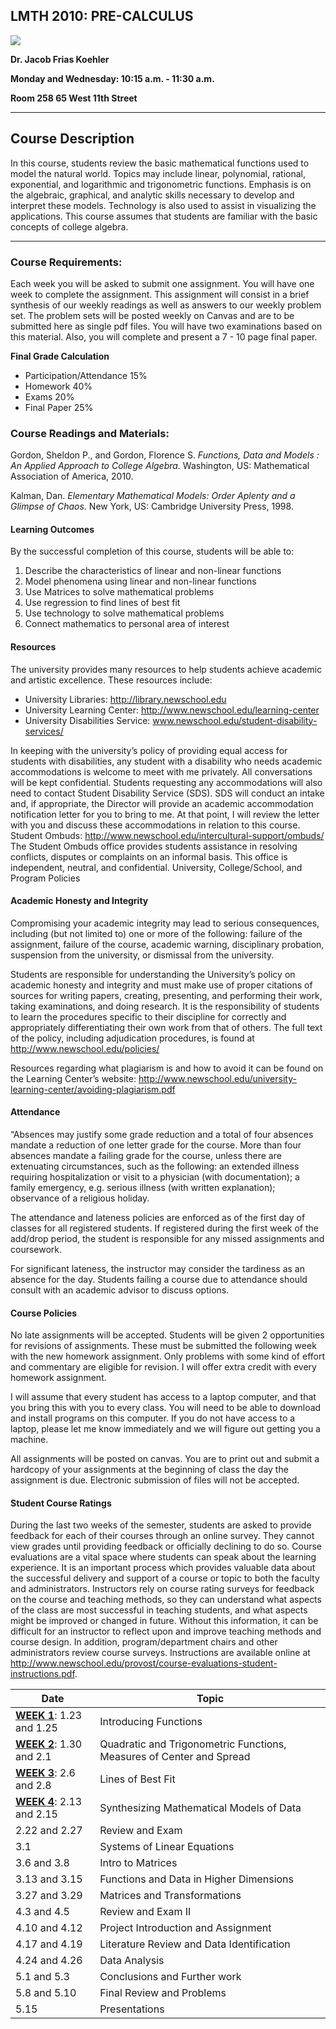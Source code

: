 ## LMTH 2010: PRE-CALCULUS

![](http://www.newschool.edu/edu-assets/imgs/tns-logo.png)

**Dr. Jacob Frias Koehler**

**Monday and Wednesday: 10:15 a.m. - 11:30 a.m.**

**Room 258 65 West 11th Street**

---

## Course Description

In this course, students review the basic mathematical functions used to model the natural world. Topics may include linear, polynomial, rational, exponential, and logarithmic and trigonometric functions. Emphasis is on the algebraic, graphical, and analytic skills necessary to develop and interpret these models. Technology is also used to assist in visualizing the applications. This course assumes that students are familiar with the basic concepts of college algebra.
    
---

### Course Requirements: 

Each week you will be asked to submit one assignment.  You will have one week to complete the assignment.  This assignment will consist in a brief synthesis of our weekly readings as well as answers to our weekly problem set.  The problem sets will be posted weekly on Canvas and are to be submitted here as single pdf files.  You will have two examinations based on this material.  Also, you will complete and present a 7 - 10 page final paper.

**Final Grade Calculation**

* Participation/Attendance    15%   
* Homework     40%    
* Exams    20%   
* Final Paper    25%


### Course Readings and Materials:

Gordon, Sheldon P., and Gordon, Florence S. *Functions, Data and Models : An Applied Approach to College Algebra.* Washington, US: Mathematical Association of America, 2010. 

Kalman, Dan. *Elementary Mathematical Models: Order Aplenty and a Glimpse of Chaos.* New York, US: Cambridge University Press, 1998.


#### Learning Outcomes 
By the successful completion of this course, students will be able to:

1. Describe the characteristics of linear and non-linear functions
2. Model phenomena using linear and non-linear functions
3. Use Matrices to solve mathematical problems
4. Use regression to find lines of best fit
5. Use technology to solve mathematical problems
6. Connect mathematics to personal area of interest

#### Resources 
The university provides many resources to help students achieve academic and artistic excellence. These resources include:

* University Libraries: http://library.newschool.edu
* University Learning Center: http://www.newschool.edu/learning-center 
* University Disabilities Service: www.newschool.edu/student-disability-services/  

In keeping with the university’s policy of providing equal access for students with disabilities, any student with a disability who needs academic accommodations is welcome to meet with me privately. All conversations will be kept confidential. Students requesting any accommodations will also need to contact Student Disability Service (SDS). SDS will conduct an intake and, if appropriate, the Director will provide an academic accommodation notification letter for you to bring to me. At that point, I will review the letter with you and discuss these accommodations in relation to this course.
Student Ombuds: http://www.newschool.edu/intercultural-support/ombuds/
The Student Ombuds office provides students assistance in resolving conflicts, disputes or complaints on an informal basis. This office is independent, neutral, and confidential. 
University, College/School, and Program Policies 
#### Academic Honesty and Integrity 
Compromising your academic integrity may lead to serious consequences, including (but not limited to) one or more of the following: failure of the assignment, failure of the course, academic warning, disciplinary probation, suspension from the university, or dismissal from the university. 

Students are responsible for understanding the University’s policy on academic honesty and integrity and must make use of proper citations of sources for writing papers, creating, presenting, and performing their work, taking examinations, and doing research. It is the responsibility of students to learn the procedures specific to their discipline for correctly and appropriately differentiating their own work from that of others. The full text of the policy, including adjudication procedures, is found at http://www.newschool.edu/policies/

Resources regarding what plagiarism is and how to avoid it can be found on the Learning Center’s website: 
http://www.newschool.edu/university-learning-center/avoiding-plagiarism.pdf

#### Attendance

“Absences may justify some grade reduction and a total of four absences mandate a reduction of one letter grade for the course. More than four absences mandate a failing grade for the course, unless there are extenuating circumstances, such as the following: 
an extended illness requiring hospitalization or visit to a physician (with documentation); a family emergency, e.g. serious illness (with written explanation); observance of a religious holiday.

The attendance and lateness policies are enforced as of the first day of classes for all registered students. If registered during the first week of the add/drop period, the student is responsible for any missed assignments and coursework. 

For significant lateness, the instructor may consider the tardiness as an absence for the day. Students failing a course due to attendance should consult with an academic advisor to discuss options. 

#### Course Policies

No late assignments will be accepted.  Students will be given 2 opportunities for revisions of assignments.  These must be submitted the following week with the new homework assignment. Only problems with some kind of effort and commentary are eligible for revision.  I will offer extra credit with every homework assignment.  

I will assume that every student has access to a laptop computer, and that you bring this with you to every class.  You will need to be able to download and install programs on this computer.  If you do not have access to a laptop, please let me know immediately and we will figure out getting you a machine.  

All assignments will be posted on canvas. You are to print out and submit a hardcopy of your assignments at the beginning of class the day the assignment is due.  Electronic submission of files will not be accepted. 

#### Student Course Ratings

During the last two weeks of the semester, students are asked to provide feedback for each of their courses through an online survey. They cannot view grades until providing feedback or officially declining to do so. Course evaluations are a vital space where students can speak about the learning experience. It is an important process which provides valuable data about the successful delivery and support of a course or topic to both the faculty and administrators. Instructors rely on course rating surveys for feedback on the course and teaching methods, so they can understand what aspects of the class are most successful in teaching students, and what aspects might be improved or changed in future. Without this information, it can be difficult for an instructor to reflect upon and improve teaching methods and course design. In addition, program/department chairs and other administrators review course surveys. Instructions are available online at http://www.newschool.edu/provost/course-evaluations-student-instructions.pdf. 

| Date | Topic |
| ----- | ----- |
| [**WEEK 1**](https://github.com/jfkoehler/jfkoehler.github.io/blob/master/precalc/week1.md):      1.23 and 1.25   | Introducing Functions |
| [**WEEK 2**](https://github.com/jfkoehler/jfkoehler.github.io/blob/master/precalc/week2.md):  1.30 and 2.1 | Quadratic and Trigonometric Functions,  Measures of Center and Spread |
| [**WEEK 3**](https://github.com/jfkoehler/jfkoehler.github.io/blob/master/precalc/week3.md):  2.6 and 2.8    | Lines of Best Fit |
| [**WEEK 4**](https://github.com/jfkoehler/jfkoehler.github.io/blob/master/precalc/week4.md):  2.13 and 2.15  | Synthesizing Mathematical Models of Data |
| 2.22 and 2.27  | Review and Exam |
| 3.1   |  Systems of Linear Equations |
| 3.6 and 3.8  | Intro to Matrices |
| 3.13 and 3.15 | Functions and Data in Higher Dimensions | 
| 3.27 and 3.29 | Matrices and Transformations |
| 4.3 and 4.5 | Review and Exam II |
| 4.10 and 4.12 | Project Introduction and Assignment |
| 4.17 and 4.19 | Literature Review and Data Identification |
| 4.24 and 4.26 | Data Analysis |
| 5.1 and 5.3 | Conclusions and Further work |
| 5.8 and 5.10 | Final Review and Problems |
| 5.15 | Presentations |
